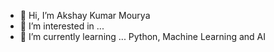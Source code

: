 - 👋 Hi, I’m Akshay Kumar Mourya
- 👀 I’m interested in ... 
- 🌱 I’m currently learning ... Python, Machine Learning and AI 
 

<!---
Amourya03/Amourya03 is a ✨ special ✨ repository because its `README.md` (this file) appears on your GitHub profile.
You can click the Preview link to take a look at your changes.
--->
